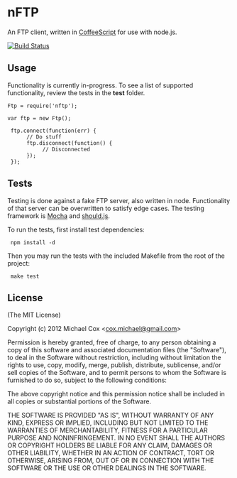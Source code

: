 
# nFTP
      
An FTP client, written in [CoffeeScript](http://coffeescript.org/) for use with node.js.

[![Build Status](https://secure.travis-ci.org/michaelcox/nFTP.png?branch=master)](http://travis-ci.org/michaelcox/nFTP)

## Usage
Functionality is currently in-progress.  To see a list of supported functionality, review the tests in the **test** folder.

	Ftp = require('nftp');

	var ftp = new Ftp();

     ftp.connect(function(err) {
          // Do stuff
          ftp.disconnect(function() {
               // Disconnected
          });
     });

## Tests
Testing is done against a fake FTP server, also written in node.  Functionality of that server can be overwritten to satisfy edge cases.  The testing framework is [Mocha](https://mochajs.org/) and [should.js](https://github.com/visionmedia/should.js).

To run the tests, first install test dependencies:

     npm install -d

Then you may run the tests with the included Makefile from the root of the project:

     make test

## License

(The MIT License)

Copyright (c) 2012 Michael Cox &lt;cox.michael@gmail.com&gt;

Permission is hereby granted, free of charge, to any person obtaining a copy of this software and associated documentation files (the "Software"), to deal in the Software without restriction, including without limitation the rights to use, copy, modify, merge, publish, distribute, sublicense, and/or sell copies of the Software, and to permit persons to whom the Software is furnished to do so, subject to the following conditions:

The above copyright notice and this permission notice shall be included in all copies or substantial portions of the Software.

THE SOFTWARE IS PROVIDED "AS IS", WITHOUT WARRANTY OF ANY KIND, EXPRESS OR IMPLIED, INCLUDING BUT NOT LIMITED TO THE WARRANTIES OF MERCHANTABILITY, FITNESS FOR A PARTICULAR PURPOSE AND NONINFRINGEMENT. IN NO EVENT SHALL THE AUTHORS OR COPYRIGHT HOLDERS BE LIABLE FOR ANY CLAIM, DAMAGES OR OTHER LIABILITY, WHETHER IN AN ACTION OF CONTRACT, TORT OR OTHERWISE, ARISING FROM, OUT OF OR IN CONNECTION WITH THE SOFTWARE OR THE USE OR OTHER DEALINGS IN THE SOFTWARE.

